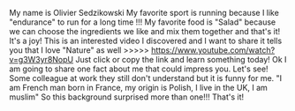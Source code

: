 My name is Olivier Sedzikowski
My favorite sport is running because I like "endurance" to run for a long time !!!
My favorite food is "Salad" because we can choose the ingredients we like and mix them together and that's it! It's a joy!
This is an interested video I discovered and I want to share it tells you that I love "Nature" as well >>>>> https://www.youtube.com/watch?v=g3W3yr8NopU
Just click or copy the link and learn something today!
Ok I am going to share one fact about me that could impress you. Let's see!
Some colleague at work they still don't understand but it is funny for me.
"I am French man born in France, my origin is Polish, I live in the UK, I am muslim"
So this background surprised more than one!!! 
That's it!
